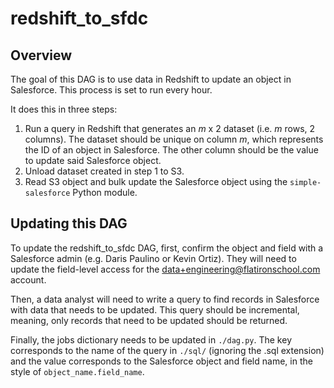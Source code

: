 # redshift_to_sfdc

## Overview

The goal of this DAG is to use data in Redshift to update an object in Salesforce. This process is set to run every hour.

It does this in three steps:
1. Run a query in Redshift that generates an _m_ x 2 dataset (i.e. _m_ rows, 2 columns). The dataset should be unique on column _m_, which represents the ID of an object in Salesforce. The other column should be the value to update said Salesforce object.
2. Unload dataset created in step 1 to S3.
3. Read S3 object and bulk update the Salesforce object using the `simple-salesforce` Python module.

## Updating this DAG

To update the redshift_to_sfdc DAG, first, confirm the object and field with a Salesforce admin (e.g. Daris Paulino or Kevin Ortiz). They will need to update the field-level access for the data+engineering@flatironschool.com account.

Then, a data analyst will need to write a query to find records in Salesforce with data that needs to be updated. This query should be incremental, meaning, only records that need to be updated should be returned. 

Finally, the jobs dictionary needs to be updated in `./dag.py`. The key corresponds to the name of the query in `./sql/` (ignoring the .sql extension) and the value corresponds to the Salesforce object and field name, in the style of `object_name.field_name`.